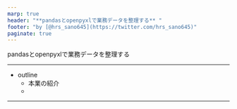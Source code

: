 ```yaml
---
marp: true
header: "**pandasとopenpyxlで業務データを整理する** "
footer: "by [@hrs_sano645](https://twitter.com/hrs_sano645)"
paginate: true
---
```


pandasとopenpyxlで業務データを整理する

---


- outline
  - 本業の紹介
  - 
---

